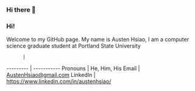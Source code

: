 ### Hi there 👋

<!--
**AustenHsiao/AustenHsiao** is a ✨ _special_ ✨ repository because its `README.md` (this file) appears on your GitHub profile.

Here are some ideas to get you started:

- 🔭 I’m currently working on ...
- 🌱 I’m currently learning ...
- 👯 I’m looking to collaborate on ...
- 🤔 I’m looking for help with ...
- 💬 Ask me about ...
- 📫 How to reach me: ...
- 😄 Pronouns: ...
- ⚡ Fun fact: ...
-->
### Hi!
Welcome to my GitHub page. My name is Austen Hsiao, I am a computer science graduate student at Portland State University

          |            
--------- | -----------
Pronouns | He, Him, His
Email | AustenHsiao@gmail.com
LinkedIn | https://www.linkedin.com/in/austenhsiao/

